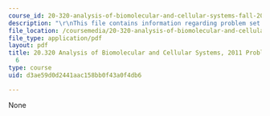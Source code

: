 ```yaml
---
course_id: 20-320-analysis-of-biomolecular-and-cellular-systems-fall-2012
description: "\r\nThis file contains information regarding problem set solutions 6."
file_location: /coursemedia/20-320-analysis-of-biomolecular-and-cellular-systems-fall-2012/d3ae59d0d2441aac158bb0f43a0f4db6_MIT20_320F12_2011_PS6_sol.pdf
file_type: application/pdf
layout: pdf
title: 20.320 Analysis of Biomolecular and Cellular Systems, 2011 Problem Set Solutions
  6
type: course
uid: d3ae59d0d2441aac158bb0f43a0f4db6

---
```

None